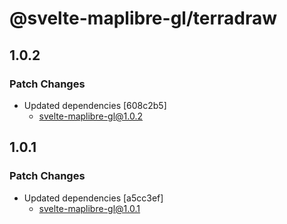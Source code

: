 # @svelte-maplibre-gl/terradraw

## 1.0.2

### Patch Changes

- Updated dependencies [608c2b5]
  - svelte-maplibre-gl@1.0.2

## 1.0.1

### Patch Changes

- Updated dependencies [a5cc3ef]
  - svelte-maplibre-gl@1.0.1
